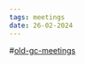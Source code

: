 ```yaml
---
tags: meetings
date: 26-02-2024
---
```

#[old-gc-meetings](/notes/general-circle/old-gc-meetings/old-gc-meetings.md) 
